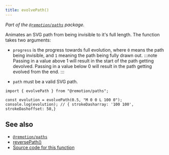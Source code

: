 ```yaml
---
title: evolvePath()
---
```


_Part of the [`@remotion/paths`](/docs/paths) package._

Animates an SVG path from being invisible to it's full length. The function takes two arguments:

- `progress` is the progress towards full evolution, where `0` means the path being invisible, and `1` meaning the path being fully drawn out.
  :::note
  Passing in a value above 1 will result in the start of the path getting devolved. Passing in a value below 0 will result in the path getting evolved from the end.
  :::

- `path` must be a valid SVG path.

```tsx twoslash
import { evolvePath } from "@remotion/paths";

const evolution = evolvePath(0.5, "M 0 0 L 100 0");
console.log(evolution); // { strokeDasharray: '100 100',  strokeDashoffset: 50,}
```

## See also

- [`@remotion/paths`](/docs/paths)
- [reversePath()](/docs/paths/reverse-path)
- [Source code for this function](https://github.com/remotion-dev/remotion/blob/main/packages/paths/src/evolve-path.ts)
